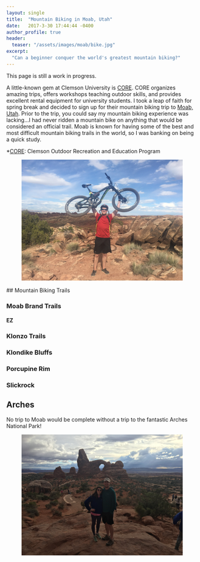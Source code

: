 ```yaml
---
layout: single
title:  "Mountain Biking in Moab, Utah"
date:   2017-3-30 17:44:44 -0400
author_profile: true
header:
  teaser: "/assets/images/moab/bike.jpg"
excerpt:
  "Can a beginner conquer the world's greatest mountain biking?"
---
```

This page is still a work in progress.

A little-known gem at Clemson University is [CORE][CORE]. CORE organizes amazing trips, offers workshops teaching outdoor skills, and provides excellent rental equipment for university students. I took a leap of faith for spring break and decided to sign up for their mountain biking trip to [Moab, Utah][Moab]. Prior to the trip, you could say my mountain biking experience was lacking...I had never ridden a mountain bike on anything that would be considered an official trail. Moab is known for having some of the best and most difficult mountain biking trails in the world, so I was banking on being a quick study.

*[CORE]: Clemson Outdoor Recreation and Education Program 

<figure>
<a href="/assets/images/moab/bike.jpg"><img src="/assets/images/moab/bike.jpg"></a>
</figure>
## Mountain Biking Trails

### Moab Brand Trails

#### EZ

### Klonzo Trails

### Klondike Bluffs

### Porcupine Rim

### Slickrock

## Arches
No trip to Moab would be complete without a trip to the fantastic Arches National Park!
<figure>
<a href="/assets/images/moab/arches.jpg"><img src="/assets/images/moab/arches.jpg"></a>
</figure>

[CORE]: https://www.clemson.edu/campus-life/campus-recreation/outdoorrec/
[Moab]: http://discovermoab.com/mountainbiking/
